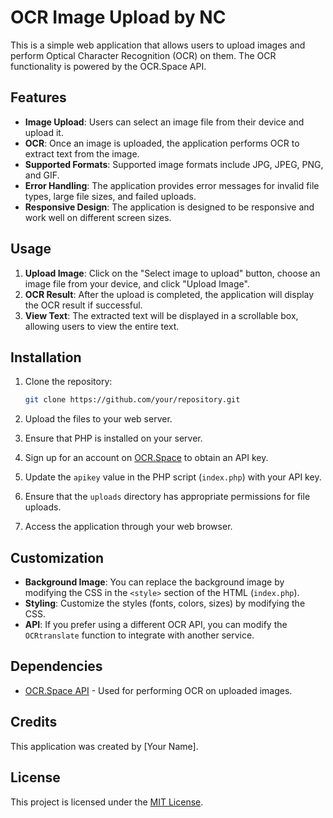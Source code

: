 # OCR Image Upload by NC

This is a simple web application that allows users to upload images and perform Optical Character Recognition (OCR) on them. The OCR functionality is powered by the OCR.Space API.

## Features

- **Image Upload**: Users can select an image file from their device and upload it.
- **OCR**: Once an image is uploaded, the application performs OCR to extract text from the image.
- **Supported Formats**: Supported image formats include JPG, JPEG, PNG, and GIF.
- **Error Handling**: The application provides error messages for invalid file types, large file sizes, and failed uploads.
- **Responsive Design**: The application is designed to be responsive and work well on different screen sizes.

## Usage

1. **Upload Image**: Click on the "Select image to upload" button, choose an image file from your device, and click "Upload Image".
2. **OCR Result**: After the upload is completed, the application will display the OCR result if successful.
3. **View Text**: The extracted text will be displayed in a scrollable box, allowing users to view the entire text.

## Installation

1. Clone the repository:

   ```bash
   git clone https://github.com/your/repository.git
   ```

2. Upload the files to your web server.

3. Ensure that PHP is installed on your server.

4. Sign up for an account on [OCR.Space](https://ocr.space/) to obtain an API key.

5. Update the `apikey` value in the PHP script (`index.php`) with your API key.

6. Ensure that the `uploads` directory has appropriate permissions for file uploads.

7. Access the application through your web browser.

## Customization

- **Background Image**: You can replace the background image by modifying the CSS in the `<style>` section of the HTML (`index.php`).
- **Styling**: Customize the styles (fonts, colors, sizes) by modifying the CSS.
- **API**: If you prefer using a different OCR API, you can modify the `OCRtranslate` function to integrate with another service.

## Dependencies

- [OCR.Space API](https://ocr.space/) - Used for performing OCR on uploaded images.

## Credits

This application was created by [Your Name].

## License

This project is licensed under the [MIT License](LICENSE).
